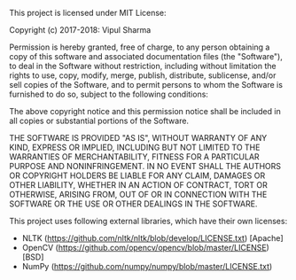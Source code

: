 This project is licensed under MIT License:

Copyright (c) 2017-2018: Vipul Sharma

Permission is hereby granted, free of charge, to any person obtaining a copy of
this software and associated documentation files (the "Software"), to deal in
the Software without restriction, including without limitation the rights to
use, copy, modify, merge, publish, distribute, sublicense, and/or sell copies
of the Software, and to permit persons to whom the Software is furnished to do
so, subject to the following conditions:

The above copyright notice and this permission notice shall be included in all
copies or substantial portions of the Software.

THE SOFTWARE IS PROVIDED "AS IS", WITHOUT WARRANTY OF ANY KIND, EXPRESS OR
IMPLIED, INCLUDING BUT NOT LIMITED TO THE WARRANTIES OF MERCHANTABILITY,
FITNESS FOR A PARTICULAR PURPOSE AND NONINFRINGEMENT. IN NO EVENT SHALL THE
AUTHORS OR COPYRIGHT HOLDERS BE LIABLE FOR ANY CLAIM, DAMAGES OR OTHER
LIABILITY, WHETHER IN AN ACTION OF CONTRACT, TORT OR OTHERWISE, ARISING FROM,
OUT OF OR IN CONNECTION WITH THE SOFTWARE OR THE USE OR OTHER DEALINGS IN THE
SOFTWARE.

This project uses following external libraries, which have their own licenses:

* NLTK (https://github.com/nltk/nltk/blob/develop/LICENSE.txt) [Apache]
* OpenCV (https://github.com/opencv/opencv/blob/master/LICENSE) [BSD]
* NumPy (https://github.com/numpy/numpy/blob/master/LICENSE.txt)

